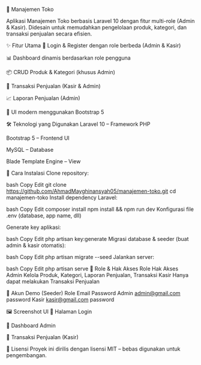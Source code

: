 🏪 Manajemen Toko



Aplikasi Manajemen Toko berbasis Laravel 10 dengan fitur multi-role (Admin & Kasir).
Didesain untuk memudahkan pengelolaan produk, kategori, dan transaksi penjualan secara efisien.

✨ Fitur Utama
🔑 Login & Register dengan role berbeda (Admin & Kasir)

📊 Dashboard dinamis berdasarkan role pengguna

📦 CRUD Produk & Kategori (khusus Admin)

🛒 Transaksi Penjualan (Kasir & Admin)

📈 Laporan Penjualan (Admin)

🎨 UI modern menggunakan Bootstrap 5

🛠️ Teknologi yang Digunakan
Laravel 10 – Framework PHP

Bootstrap 5 – Frontend UI

MySQL – Database

Blade Template Engine – View

🚀 Cara Instalasi
Clone repository:

bash
Copy
Edit
git clone https://github.com/AhmadMayghinansyah05/manajemen-toko.git
cd manajemen-toko
Install dependency Laravel:

bash
Copy
Edit
composer install
npm install && npm run dev
Konfigurasi file .env (database, app name, dll)

Generate key aplikasi:

bash
Copy
Edit
php artisan key:generate
Migrasi database & seeder (buat admin & kasir otomatis):

bash
Copy
Edit
php artisan migrate --seed
Jalankan server:

bash
Copy
Edit
php artisan serve
👥 Role & Hak Akses
Role	Hak Akses
Admin	Kelola Produk, Kategori, Laporan Penjualan, Transaksi
Kasir	Hanya dapat melakukan Transaksi Penjualan

🔑 Akun Demo (Seeder)
Role	Email	Password
Admin	admin@gmail.com	password
Kasir	kasir@gmail.com	password

🖼 Screenshot UI
🔹 Halaman Login

🔹 Dashboard Admin

🔹 Transaksi Penjualan (Kasir)

📄 Lisensi
Proyek ini dirilis dengan lisensi MIT – bebas digunakan untuk pengembangan.
